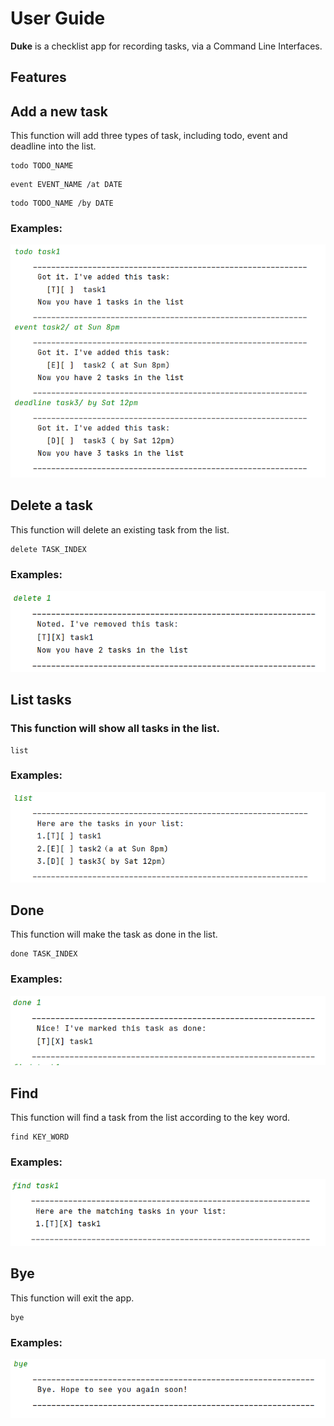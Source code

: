 # User Guide

**Duke** is a checklist app for recording tasks, via a Command Line Interfaces.

## Features 

## Add a new task
 This function will add three types of task, including todo, event and deadline into the list.
```
todo TODO_NAME
```
```
event EVENT_NAME /at DATE
```
```
todo TODO_NAME /by DATE
```
### Examples:
![example](https://github.com/Cuiminjing/ip/blob/master/images/add.png?raw=true)

## Delete a task
 This function will delete an existing task from the list.
```
delete TASK_INDEX
```
### Examples:
![example](https://github.com/Cuiminjing/ip/blob/master/images/delete.png?raw=true)

## List tasks
### This function will show all tasks in the list.
```
list
```
### Examples:
![example](https://github.com/Cuiminjing/ip/blob/master/images/list.png?raw=true)

## Done
 This function will make the task as done in the list.
```
done TASK_INDEX
```
### Examples:
![example](https://github.com/Cuiminjing/ip/blob/master/images/done.png?raw=true)

## Find
 This function will find a task from the list according to the key word.
```
find KEY_WORD
```
### Examples:
![example](https://github.com/Cuiminjing/ip/blob/master/images/find.png?raw=true)

## Bye
 This function will exit the app.
```
bye
```
### Examples:
![example](https://github.com/Cuiminjing/ip/blob/master/images/bye.png?raw=true)

